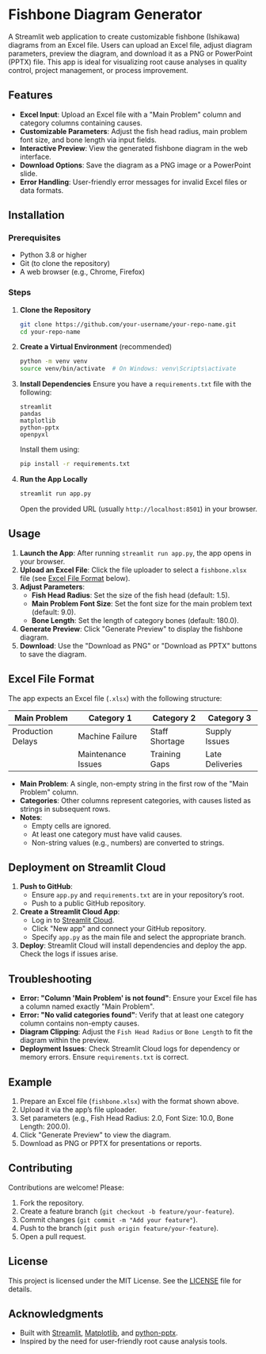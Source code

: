 # Fishbone Diagram Generator

A Streamlit web application to create customizable fishbone (Ishikawa) diagrams from an Excel file. Users can upload an Excel file, adjust diagram parameters, preview the diagram, and download it as a PNG or PowerPoint (PPTX) file. This app is ideal for visualizing root cause analyses in quality control, project management, or process improvement.

## Features
- **Excel Input**: Upload an Excel file with a "Main Problem" column and category columns containing causes.
- **Customizable Parameters**: Adjust the fish head radius, main problem font size, and bone length via input fields.
- **Interactive Preview**: View the generated fishbone diagram in the web interface.
- **Download Options**: Save the diagram as a PNG image or a PowerPoint slide.
- **Error Handling**: User-friendly error messages for invalid Excel files or data formats.

## Installation

### Prerequisites
- Python 3.8 or higher
- Git (to clone the repository)
- A web browser (e.g., Chrome, Firefox)

### Steps
1. **Clone the Repository**
   ```bash
   git clone https://github.com/your-username/your-repo-name.git
   cd your-repo-name
   ```

2. **Create a Virtual Environment** (recommended)
   ```bash
   python -m venv venv
   source venv/bin/activate  # On Windows: venv\Scripts\activate
   ```

3. **Install Dependencies**
   Ensure you have a `requirements.txt` file with the following:
   ```plaintext
   streamlit
   pandas
   matplotlib
   python-pptx
   openpyxl
   ```
   Install them using:
   ```bash
   pip install -r requirements.txt
   ```

4. **Run the App Locally**
   ```bash
   streamlit run app.py
   ```
   Open the provided URL (usually `http://localhost:8501`) in your browser.

## Usage
1. **Launch the App**: After running `streamlit run app.py`, the app opens in your browser.
2. **Upload an Excel File**: Click the file uploader to select a `fishbone.xlsx` file (see [Excel File Format](#excel-file-format) below).
3. **Adjust Parameters**:
   - **Fish Head Radius**: Set the size of the fish head (default: 1.5).
   - **Main Problem Font Size**: Set the font size for the main problem text (default: 9.0).
   - **Bone Length**: Set the length of category bones (default: 180.0).
4. **Generate Preview**: Click "Generate Preview" to display the fishbone diagram.
5. **Download**: Use the "Download as PNG" or "Download as PPTX" buttons to save the diagram.

## Excel File Format
The app expects an Excel file (`.xlsx`) with the following structure:

| Main Problem          | Category 1 | Category 2 | Category 3 |
|-----------------------|------------|------------|------------|
| Production Delays     | Machine Failure | Staff Shortage | Supply Issues |
|                       | Maintenance Issues | Training Gaps | Late Deliveries |

- **Main Problem**: A single, non-empty string in the first row of the "Main Problem" column.
- **Categories**: Other columns represent categories, with causes listed as strings in subsequent rows.
- **Notes**:
  - Empty cells are ignored.
  - At least one category must have valid causes.
  - Non-string values (e.g., numbers) are converted to strings.

## Deployment on Streamlit Cloud
1. **Push to GitHub**:
   - Ensure `app.py` and `requirements.txt` are in your repository’s root.
   - Push to a public GitHub repository.
2. **Create a Streamlit Cloud App**:
   - Log in to [Streamlit Cloud](https://streamlit.io/cloud).
   - Click "New app" and connect your GitHub repository.
   - Specify `app.py` as the main file and select the appropriate branch.
3. **Deploy**: Streamlit Cloud will install dependencies and deploy the app. Check the logs if issues arise.

## Troubleshooting
- **Error: "Column 'Main Problem' is not found"**: Ensure your Excel file has a column named exactly "Main Problem".
- **Error: "No valid categories found"**: Verify that at least one category column contains non-empty causes.
- **Diagram Clipping**: Adjust the `Fish Head Radius` or `Bone Length` to fit the diagram within the preview.
- **Deployment Issues**: Check Streamlit Cloud logs for dependency or memory errors. Ensure `requirements.txt` is correct.

## Example
1. Prepare an Excel file (`fishbone.xlsx`) with the format shown above.
2. Upload it via the app’s file uploader.
3. Set parameters (e.g., Fish Head Radius: 2.0, Font Size: 10.0, Bone Length: 200.0).
4. Click "Generate Preview" to view the diagram.
5. Download as PNG or PPTX for presentations or reports.

## Contributing
Contributions are welcome! Please:
1. Fork the repository.
2. Create a feature branch (`git checkout -b feature/your-feature`).
3. Commit changes (`git commit -m "Add your feature"`).
4. Push to the branch (`git push origin feature/your-feature`).
5. Open a pull request.

## License
This project is licensed under the MIT License. See the [LICENSE](LICENSE) file for details.

## Acknowledgments
- Built with [Streamlit](https://streamlit.io/), [Matplotlib](https://matplotlib.org/), and [python-pptx](https://python-pptx.readthedocs.io/).
- Inspired by the need for user-friendly root cause analysis tools.